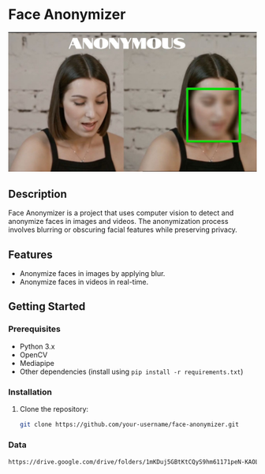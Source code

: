 # Face Anonymizer

![Alt Text](https://github.com/sirsjosh/Face-Anonymizer/blob/main/cover.jpg)

## Description

Face Anonymizer is a project that uses computer vision to detect and anonymize faces in images and videos. The anonymization process involves blurring or obscuring facial features while preserving privacy.

## Features

- Anonymize faces in images by applying blur.
- Anonymize faces in videos in real-time.

## Getting Started

### Prerequisites

- Python 3.x
- OpenCV
- Mediapipe
- Other dependencies (install using `pip install -r requirements.txt`)

### Installation

1. Clone the repository:

   ```bash
   git clone https://github.com/your-username/face-anonymizer.git

### Data

   ```bash
   https://drive.google.com/drive/folders/1mKDuj5GBtKtCQyS9hm61171peN-KAOLu?usp=drive_link
